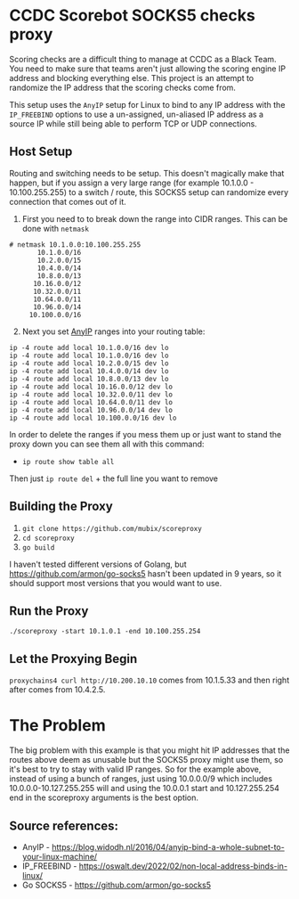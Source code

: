 # CCDC Scorebot SOCKS5 checks proxy

Scoring checks are a difficult thing to manage at CCDC as a Black Team.
You need to make sure that teams aren't just allowing the scoring engine IP address
and blocking everything else. This project is an attempt to randomize the IP address
that the scoring checks come from.

This setup uses the `AnyIP` setup for Linux to bind to any IP address with the `IP_FREEBIND`
options to use a un-assigned, un-aliased IP address as a source IP while still being able
to perform TCP or UDP connections.

## Host Setup

Routing and switching needs to be setup. This doesn't magically make that happen,
but if you assign a very large range (for example 10.1.0.0 - 10.100.255.255) to a
switch / route, this SOCKS5 setup can randomize every connection that comes out of it.

1. First you need to to break down the range into CIDR ranges. This can be done with `netmask`

```
# netmask 10.1.0.0:10.100.255.255
       10.1.0.0/16
       10.2.0.0/15
       10.4.0.0/14
       10.8.0.0/13
      10.16.0.0/12
      10.32.0.0/11
      10.64.0.0/11
      10.96.0.0/14
     10.100.0.0/16
```

2. Next you set [AnyIP](https://blog.widodh.nl/2016/04/anyip-bind-a-whole-subnet-to-your-linux-machine/) ranges into your routing table:

```
ip -4 route add local 10.1.0.0/16 dev lo
ip -4 route add local 10.1.0.0/16 dev lo
ip -4 route add local 10.2.0.0/15 dev lo
ip -4 route add local 10.4.0.0/14 dev lo
ip -4 route add local 10.8.0.0/13 dev lo
ip -4 route add local 10.16.0.0/12 dev lo
ip -4 route add local 10.32.0.0/11 dev lo
ip -4 route add local 10.64.0.0/11 dev lo
ip -4 route add local 10.96.0.0/14 dev lo
ip -4 route add local 10.100.0.0/16 dev lo
```

In order to delete the ranges if you mess them up or just want to stand the proxy down you can see them all with this command:
- `ip route show table all`

Then just `ip route del` + the full line you want to remove

## Building the Proxy

1. `git clone https://github.com/mubix/scoreproxy`
2. `cd scoreproxy`
3. `go build`

I haven't tested different versions of Golang, but https://github.com/armon/go-socks5 hasn't been updated in 9 years,
so it should support most versions that you would want to use.

## Run the Proxy

`./scoreproxy -start 10.1.0.1 -end 10.100.255.254`

## Let the Proxying Begin

`proxychains4 curl http://10.200.10.10` comes from 10.1.5.33
and then right after comes from 10.4.2.5.


# The Problem

The big problem with this example is that you might hit IP addresses that the routes above deem as unusable but the SOCKS5 proxy might use them, so it's best to try to stay with valid IP ranges. So for the example above, instead of using a bunch of ranges, just using 10.0.0.0/9 which includes 10.0.0.0-10.127.255.255 will and using the 10.0.0.1 start and 10.127.255.254 end in the scoreproxy arguments is the best option.

## Source references:
- AnyIP - https://blog.widodh.nl/2016/04/anyip-bind-a-whole-subnet-to-your-linux-machine/
- IP_FREEBIND - https://oswalt.dev/2022/02/non-local-address-binds-in-linux/
- Go SOCKS5 - https://github.com/armon/go-socks5
